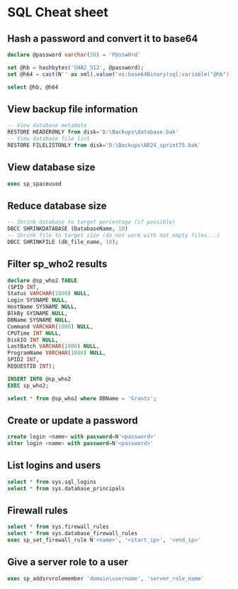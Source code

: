 # SQL Cheat sheet

## Hash a password and convert it to base64

```sql
declare @password varchar(50) = 'P@ssw0rd'

set @hb = hashbytes('SHA2_512', @password);
set @h64 = cast(N'' as xml).value('xs:base64Binary(sql:variable("@hb"))', 'varchar(128)');

select @hb, @h64
```

## View backup file information

```sql
-- View database metadata
RESTORE HEADERONLY from disk='D:\Backups\database.bak'
-- View database file list
RESTORE FILELISTONLY from disk='D:\Backups\AR24_sprint75.bak'
```

## View database size

```sql
exec sp_spaceused
```

## Reduce database size

```sql
-- Shrink database to target percentage (if possible)
DBCC SHRINKDATABASE (DatabaseName, 10)
-- Shrink file to target size (do not work with not empty files...)
DBCC SHRINKFILE (db_file_name, 10);
```
## Filter sp_who2 results

```sql
declare @sp_who2 TABLE
(SPID INT, 
Status VARCHAR(1000) NULL, 
Login SYSNAME NULL, 
HostName SYSNAME NULL, 
BlkBy SYSNAME NULL, 
DBName SYSNAME NULL, 
Command VARCHAR(1000) NULL, 
CPUTime INT NULL, 
DiskIO INT NULL, 
LastBatch VARCHAR(1000) NULL, 
ProgramName VARCHAR(1000) NULL, 
SPID2 INT,
REQUESTID INT);

INSERT INTO @sp_who2
EXEC sp_who2;

select * from @sp_who2 where DBName = 'Grants';
```

## Create or update a password

```sql
create login <name> with password=N'<password>'
alter login <name> with password=N'<password>'
```

## List logins and users

```sql
select * from sys.sql_logins
select * from sys.database_principals
```

## Firewall rules

```sql
select * from sys.firewall_rules
select * from sys.database_firewall_rules
exec sp_set_firewall_rule N'<name>', '<start_ip>', '<end_ip>'
```

## Give a server role to a user

```sql
exec sp_addsrvrolemember 'domain\username', 'server_role_name'
```

